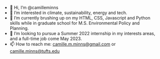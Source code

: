 - 👋 Hi, I’m @camilleminns
- 👀 I’m interested in climate, sustainability, energy and tech.
- 🌱 I’m currently brushing up on my HTML, CSS, Javascript and Python skills while in graduate school for M.S. Environmental Policy and Planning.
- 💞️ I’m looking to pursue a Summer 2022 internship in my interests areas, and a full-time job come May 2023.
- 📫 How to reach me: camille.m.minns@gmail.com or camille.minns@tufts.edu

<!---
camilleminns/camilleminns is a ✨ special ✨ repository because its `README.md` (this file) appears on your GitHub profile.
You can click the Preview link to take a look at your changes.
--->
